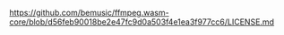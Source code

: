 <https://github.com/bemusic/ffmpeg.wasm-core/blob/d56feb90018be2e47fc9d0a503f4e1ea3f977cc6/LICENSE.md>
